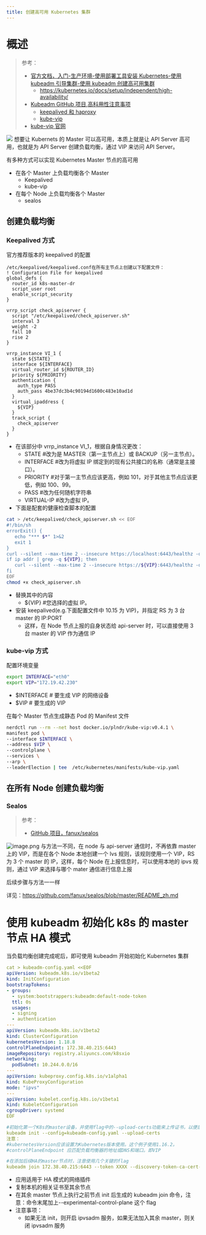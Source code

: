```yaml
---
title: 创建高可用 Kubernetes 集群
---
```


# 概述

> 参考：
> - [官方文档，入门-生产环境-使用部署工具安装 Kubernetes-使用 kubeadm 引导集群-使用 kubeadm 创建高可用集群](https://kubernetes.io/docs/setup/production-environment/tools/kubeadm/high-availability/)
>   - <https://kubernetes.io/docs/setup/independent/high-availability/>
> - [Kubeadm GitHub 项目,高科用性注意事项](https://github.com/kubernetes/kubeadm/blob/master/docs/ha-considerations.md)
>   - [keepalived 和 haproxy](https://github.com/kubernetes/kubeadm/blob/master/docs/ha-considerations.md#keepalived-and-haproxy)
>   - [kube-vip](https://github.com/kubernetes/kubeadm/blob/master/docs/ha-considerations.md#kube-vip)
> - [kube-vip 官网](https://kube-vip.io/)

![](https://notes-learning.oss-cn-beijing.aliyuncs.com/kc2p8h/1616120692032-ff2748b8-3aa5-4f51-a71c-3c00aa017184.png)
想要让 Kubernets 的 Master 可以高可用，本质上就是让 API Server 高可用，也就是为 API Server 创建负载均衡，通过 VIP 来访问 API Server。

有多种方式可以实现 Kubernetes Master 节点的高可用

- 在各个 Master 上负载均衡各个 Master
  - Keepalived
  - kube-vip
- 在每个 Node 上负载均衡各个 Master
  - sealos

## 创建负载均衡

### Keepalived 方式

官方推荐版本的 keepalived 的配置

    /etc/keepalived/keepalived.conf在所有主节点上创建以下配置文件：
    ! Configuration File for keepalived
    global_defs {
      router_id k8s-master-dr
      script_user root
      enable_script_security
    }

    vrrp_script check_apiserver {
      script "/etc/keepalived/check_apiserver.sh"
      interval 3
      weight -2
      fall 10
      rise 2
    }

    vrrp_instance VI_1 {
      state ${STATE}
      interface ${INTERFACE}
      virtual_router_id ${ROUTER_ID}
      priority ${PRIORITY}
      authentication {
        auth_type PASS
        auth_pass 4be37dc3b4c90194d1600c483e10ad1d
      }
      virtual_ipaddress {
        ${VIP}
      }
      track_script {
        check_apiserver
      }
    }

- 在该部分中 vrrp_instance VI_1，根据自身情况更改：
  - STATE #改为是 MASTER（第一主节点上）或 BACKUP（另一主节点）。
  - INTERFACE #改为将虚拟 IP 绑定到的现有公共接口的名称（通常是主接口）。
  - PRIORITY #对于第一主节点应该更高，例如 101，对于其他主节点应该更低，例如 100、99。
  - PASS #改为任何随机字符串
  - VIRTUAL-IP #改为虚拟 IP。
- 下面是配套的健康检查脚本的配置

```bash
cat > /etc/keepalived/check_apiserver.sh << EOF
#!/bin/sh
errorExit() {
   echo "*** $*" 1>&2
   exit 1
}
curl --silent --max-time 2 --insecure https://localhost:6443/healthz -o /dev/null || errorExit "Error GET https://localhost:6443/healthz"
if ip addr | grep -q ${VIP}; then
   curl --silent --max-time 2 --insecure https://${VIP}:6443/healthz -o /dev/null || errorExit "Error GET https://${VIP}:6443/healthz"
fi
EOF
chmod +x check_apiserver.sh
```

- 替换其中的内容
  - ${VIP} #您选择的虚拟 IP。
- 安装 keepalived(e.g.下面配置文件中 10.15 为 VIP)，并指定 RS 为 3 台 master 的 IP:PORT
  - 这样，在 Node 节点上报的自身状态给 api-server 时，可以直接使用 3 台 master 的 VIP 作为通信 IP

### kube-vip 方式

配置环境变量

```bash
export INTERFACE="eth0"
export VIP="172.19.42.230"
```

- $INTERFACE # 要生成 VIP 的网络设备
- $VIP # 要生成的 VIP

在每个 Master 节点生成静态 Pod 的 Manifest 文件

```bash
nerdctl run --rm --net host docker.io/plndr/kube-vip:v0.4.1 \
manifest pod \
--interface $INTERFACE \
--address $VIP \
--controlplane \
--services \
--arp \
--leaderElection | tee  /etc/kubernetes/manifests/kube-vip.yaml
```

## 在所有 Node 创建负载均衡

### Sealos

> 参考：
> - [GitHub 项目，fanux/sealos](https://github.com/fanux/sealos)

![image.png](https://notes-learning.oss-cn-beijing.aliyuncs.com/kc2p8h/1659603459394-80959a05-8f38-490d-818e-8e3f6d4070cf.png)
与方法一不同，在 node 与 api-server 通信时，不再依靠 master 上的 VIP，而是在各个 Node 本地创建一个 lvs 规则，该规则使用一个 VIP，RS 为 3 个 master 的 IP，这样，每个 Node 在上报信息时，可以使用本地的 ipvs 规则，通过 VIP 来选择与哪个 mater 通信进行信息上报

后续步骤与方法一一样

详见：<https://github.com/fanux/sealos/blob/master/README_zh.md>

# 使用 kubeadm 初始化 k8s 的 master 节点 HA 模式

当负载均衡创建完成呢后，即可使用 kubeadm 开始初始化 Kubernetes 集群

```yaml
cat > kubeadm-config.yaml <<EOF
apiVersion: kubeadm.k8s.io/v1beta2
kind: InitConfiguration
bootstrapTokens:
- groups:
  - system:bootstrappers:kubeadm:default-node-token
  ttl: 0s
  usages:
  - signing
  - authentication
---
apiVersion: kubeadm.k8s.io/v1beta2
kind: ClusterConfiguration
kubernetesVersion: 1.18.8
controlPlaneEndpoint: 172.38.40.215:6443
imageRepository: registry.aliyuncs.com/k8sxio
networking:
  podSubnet: 10.244.0.0/16
---
apiVersion: kubeproxy.config.k8s.io/v1alpha1
kind: KubeProxyConfiguration
mode: "ipvs"
---
apiVersion: kubelet.config.k8s.io/v1beta1
kind: KubeletConfiguration
cgroupDriver: systemd
EOF

#初始化第一个K8s的master设备，并使用flag中的--upload-certs功能来上传证书，以便后续新加入的master节点可以直接使用这些证书，而不用手动拷贝了
kubeadm init --config=kubeadm-config.yaml --upload-certs
注意：
#kubernetesVersion应该设置为Kubernetes版本使用。这个例子使用1.16.2。
#controlPlaneEndpoint 应匹配负载均衡器的地址或DNS和端口。即VIP

#在添加后续HA的master节点时，注意使用几个关键的flag
kubeadm join 172.38.40.215:6443 --token XXXX --discovery-token-ca-cert-hash sha256:XXXX --experimental-control-plane --certificate-key XXXX
```

- 应用适用于 HA 模式的网络插件
- 复制本机的相关证书至其余节点
- 在其余 master 节点上执行之前节点 init 后生成的 kubeadm join 命令，注意：命令末尾加上--experimental-control-plane 这个 flag
- 注意事项：
  - 如果无法 init，则开启 ipvsadm 服务，如果无法加入其余 master，则关闭 ipvsadm 服务
